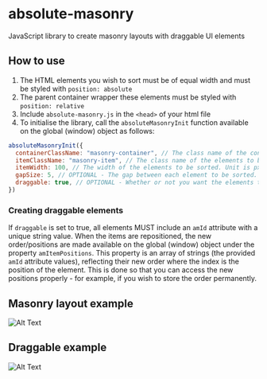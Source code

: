 # absolute-masonry
JavaScript library to create masonry layouts with draggable UI elements

## How to use

1. The HTML elements you wish to sort must be of equal width and must be styled with `position: absolute`
2. The parent container wrapper these elements must be styled with `position: relative`
3. Include `absolute-masonry.js` in the `<head>` of your html file
4. To initialise the library, call the `absoluteMasonryInit` function available on the global (window) object as follows:
```js
absoluteMasonryInit({
  containerClassName: "masonry-container", // The class name of the container wrapping the items - Ensure the element has relative positioning
  itemClassName: "masonry-item", // The class name of the elements to be sorted - Ensure the elements have absolute positioning
  itemWidth: 100, // The width of the elements to be sorted. Unit is px - Ensure the elements are of equal width
  gapSize: 5, // OPTIONAL - The gap between each element to be sorted. Default value is 10. Unit is px
  draggable: true, // OPTIONAL - Whether or not you want the elements to be draggable and repositionable. Default value is false
})
```
### Creating draggable elements
If `draggable` is set to true, all elements MUST include an `amId` attribute with a unique string value. When the items are repositioned, the new order/positions are made available on the global (window) object under the property `amItemPositions`. This property is an array of strings (the provided `amId` attribute values), reflecting their new order where the index is the position of the element. This is done so that you can access the new positions properly - for example, if you wish to store the order permanently.

## Masonry layout example
![Alt Text](https://media.giphy.com/media/LlVYWCKAXbGvnMERLH/giphy.gif)

## Draggable example
![Alt Text](https://media.giphy.com/media/iDGi96gbsCVySZeKMI/giphy.gif)



